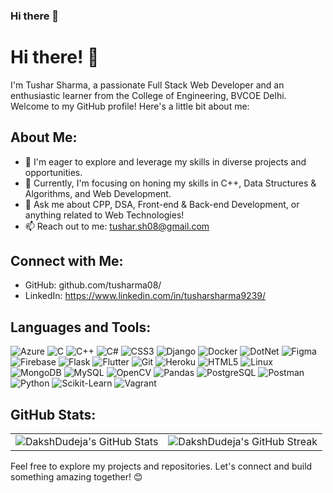 ### Hi there 👋


# Hi there! 👋

I'm Tushar Sharma, a passionate Full Stack Web Developer and an enthusiastic learner from the College of Engineering, BVCOE Delhi. Welcome to my GitHub profile! Here's a little bit about me:

## About Me:
- 👯 I'm eager to explore and leverage my skills in diverse projects and opportunities.
- 🌱 Currently, I'm focusing on honing my skills in C++, Data Structures & Algorithms, and Web Development.
- 💬 Ask me about CPP, DSA, Front-end & Back-end Development, or anything related to Web Technologies!
- 📫 Reach out to me: tushar.sh08@gmail.com

## Connect with Me:
- GitHub: github.com/tusharma08/
- LinkedIn: https://www.linkedin.com/in/tusharsharma9239/

## Languages and Tools:
![Azure](icons/azure.png) ![C](icons/c.png) ![C++](icons/cplusplus.png) ![C#](icons/csharp.png) ![CSS3](icons/css3.png) ![Django](icons/django.png) ![Docker](icons/docker.png) ![DotNet](icons/dotnet.png) ![Figma](icons/figma.png) ![Firebase](icons/firebase.png) ![Flask](icons/flask.png) ![Flutter](icons/flutter.png) ![Git](icons/git.png) ![Heroku](icons/heroku.png) ![HTML5](icons/html5.png) ![Linux](icons/linux.png) ![MongoDB](icons/mongodb.png) ![MySQL](icons/mysql.png) ![OpenCV](icons/opencv.png) ![Pandas](icons/pandas.png) ![PostgreSQL](icons/postgresql.png) ![Postman](icons/postman.png) ![Python](icons/python.png) ![Scikit-Learn](icons/scikit_learn.png) ![Vagrant](icons/vagrant.png)

## GitHub Stats:
<table>
  <tr>
    <td>
      <img src="https://github-readme-stats.vercel.app/api?username=DakshDudeja&show_icons=true&theme=dark&count_private=true" alt="DakshDudeja's GitHub Stats" />
    </td>
    <td>
      <img src="https://github-readme-streak-stats.herokuapp.com/?user=DakshDudeja&theme=dark" alt="DakshDudeja's GitHub Streak" />
    </td>
  </tr>
</table>

Feel free to explore my projects and repositories. Let's connect and build something amazing together! 😊

